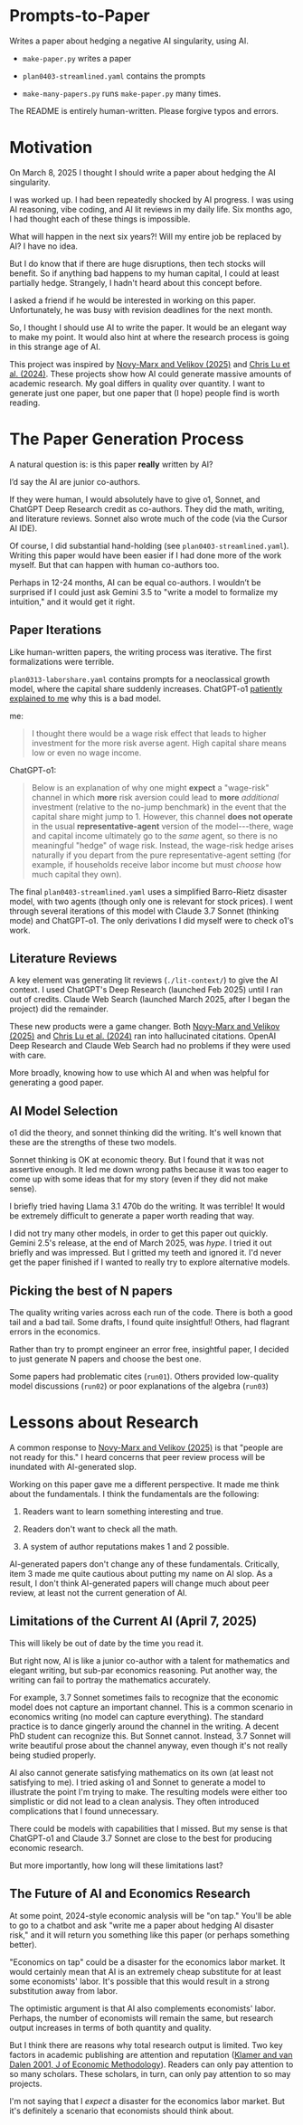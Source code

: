 # Prompts-to-Paper

Writes a paper about hedging a negative AI singularity, using AI.

- `make-paper.py` writes a paper

- `plan0403-streamlined.yaml` contains the prompts

- `make-many-papers.py` runs `make-paper.py` many times.


The README is entirely human-written. Please forgive typos and errors.

# Motivation

On March 8, 2025 I thought I should write a paper about hedging the AI singularity.

I was worked up. I had been repeatedly shocked by AI progress. I was using AI reasoning, vibe coding, and AI lit reviews in my daily life. Six months ago, I had thought each of these things is impossible.

What will happen in the next six years?! Will my entire job be replaced by AI? I have no idea.

But I do know that if there are huge disruptions, then tech stocks will benefit. So if anything bad happens to my human capital, I could at least partially hedge. Strangely, I hadn't heard about this concept before.

I asked a friend if he would be interested in working on this paper. Unfortunately, he was busy with revision deadlines for the next month. 

So, I thought I should use AI to write the paper. It would be an elegant way to make my point. It would also hint at where the research process is going in this strange age of AI.

This project was inspired by [Novy-Marx and Velikov (2025)](https://www.nber.org/papers/w33363)  and [Chris Lu et al. (2024)](https://arxiv.org/abs/2408.06292). These projects show how AI could generate massive amounts of academic research. My goal differs in quality over quantity. I want to generate just one paper, but one paper that (I hope) people find is worth reading.

# The Paper Generation Process

A natural question is: is this paper **really** written by AI? 

I’d say the AI are junior co-authors. 

If they were human, I would absolutely have to give o1, Sonnet, and ChatGPT Deep Research credit as co-authors. They did the math, writing, and literature reviews. Sonnet also wrote much of the code (via the Cursor AI IDE).

Of course, I did substantial hand-holding (see `plan0403-streamlined.yaml`). Writing this paper would have been easier if I had done more of the work myself. But that can happen with human co-authors too. 

Perhaps in 12-24 months, AI can be equal co-authors. I wouldn’t be surprised if I could just ask Gemini 3.5 to "write a model to formalize my intuition," and it would get it right.

## Paper Iterations

Like human-written papers, the writing process was iterative. The first formalizations were terrible. 

`plan0313-laborshare.yaml` contains prompts for a neoclassical growth model, where the capital share suddenly increases. ChatGPT-o1 [patiently explained to me](https://chatgpt.com/share/67ee989a-50b4-800d-842f-ab71d2424c53) why this is a bad model.

me:
 > I thought there would be a wage risk effect that leads to higher investment for the more risk averse agent. High capital share means low or even no wage income.

ChatGPT-o1:
> Below is an explanation of why one might **expect** a "wage-risk" channel in which **more** risk aversion could lead to **more** *additional* investment (relative to the no-jump benchmark) in the event that the capital share might jump to 1. However, this channel **does not operate** in the usual **representative-agent** version of the model---there, wage and capital income ultimately go to the *same* agent, so there is no meaningful "hedge" of wage risk. Instead, the wage-risk hedge arises naturally if you depart from the pure representative-agent setting (for example, if households receive labor income but must *choose* how much capital they own).

The final `plan0403-streamlined.yaml` uses a simplified Barro-Rietz disaster model, with two agents (though only one is relevant for stock prices). I went through several iterations of this model with Claude 3.7 Sonnet (thinking mode) and ChatGPT-o1. The only derivations I did myself were to check o1's work.

## Literature Reviews

A key element was generating lit reviews (`./lit-context/`) to give the AI context. I used ChatGPT's Deep Research (launched Feb 2025) until I ran out of credits. Claude Web Search (launched March 2025, after I began the project) did the remainder.

These new products were a game changer. Both [Novy-Marx and Velikov (2025)](https://www.nber.org/papers/w33363)  and [Chris Lu et al. (2024)](https://arxiv.org/abs/2408.06292) ran into hallucinated citations. OpenAI Deep Research and Claude Web Search had no problems if they were used with care. 

More broadly, knowing how to use which AI and when was helpful for generating a good paper. 

## AI Model Selection 

o1 did the theory, and sonnet thinking did the writing. It's well known that these are the strengths of these two models. 

Sonnet thinking is OK at economic theory. But I found that it was not assertive enough. It led me down wrong paths because it was too eager to come up with some ideas that for my story (even if they did not make sense).  

I briefly tried having Llama 3.1 470b do the writing. It was terrible! It would be extremely difficult to generate a paper worth reading that way. 

I did not try many other models, in order to get this paper out quickly. Gemini 2.5's release, at the end of March 2025, was *hype*. I tried it out briefly and was impressed. But I gritted my teeth and ignored it. I'd never get the paper finished if I wanted to really try to explore alternative models. 

## Picking the best of N papers

The quality writing varies across each run of the code. There is both a good tail and a bad tail. Some drafts, I found quite insightful! Others, had flagrant errors in the economics. 

Rather than try to prompt engineer an error free, insightful paper, I decided to just generate N papers and choose the best one. 

Some papers had problematic cites (`run01`). Others provided low-quality model discussions (`run02`) or poor explanations of the algebra (`run03`)

# Lessons about Research 

A common response to [Novy-Marx and Velikov (2025)](https://www.nber.org/papers/w33363) is that "people are not ready for this." I heard concerns that peer review process will be inundated with AI-generated slop.

Working on this paper gave me a different perspective. It made me think about the fundamentals. I think the fundamentals are the following:

1. Readers want to learn something interesting and true.

2. Readers don't want to check all the math.

3. A system of author reputations makes 1 and 2 possible.

AI-generated papers don't change any of these fundamentals.  Critically, item 3 made me quite cautious about putting my name on AI slop. As a result, I don't think AI-generated papers will change much about peer review, at least not the current generation of AI.

## Limitations of the Current AI (April 7, 2025)

This will likely be out of date by the time you read it.

But right now, AI is like a junior co-author with a talent for mathematics and elegant writing, but sub-par economics reasoning. Put another way, the writing can fail to portray the mathematics accurately.

For example, 3.7 Sonnet sometimes fails to recognize that the economic model does not capture an important channel. This is a common scenario in economics writing (no model can capture everything). The standard practice is to dance gingerly around the channel in the writing. A decent PhD student can recognize this. But Sonnet cannot. Instead, 3.7 Sonnet will write beautiful prose about the channel anyway, even though it's not really being studied properly. 

AI also cannot generate satisfying mathematics on its own (at least not satisfying to me). I tried asking o1 and Sonnet to generate a model to illustrate the point I'm trying to make. The resulting models were either too simplistic or did not lead to a clean analysis. They often introduced complications that I found unnecessary. 

There could be models with capabilities that I missed. But my sense is that ChatGPT-o1 and Claude 3.7 Sonnet are close to the best for producing economic research.

But more importantly, how long will these limitations last? 

## The Future of AI and Economics Research

At some point, 2024-style economic analysis will be "on tap." You'll be able to go to a chatbot and ask "write me a paper about hedging AI disaster risk," and it will return you something like this paper (or perhaps something better). 

"Economics on tap" could be a disaster for the economics labor market. It would certainly mean that AI is an extremely cheap substitute for at least some economists' labor. It's possible that this would result in a strong substitution away from labor.

The optimistic argument is that AI also complements economists' labor. Perhaps, the number of economists will remain the same, but research output increases in terms of both quantity and quality. 

But I think there are reasons why total research output is limited. Two key factors in academic publishing are attention and reputation ([Klamer and van Dalen 2001, J of Economic Methodology](https://repub.eur.nl/pub/6875/2001-0221.pdf)). Readers can only pay attention to so many scholars. These scholars, in turn, can only pay attention to so may projects. 

I'm not saying that I *expect* a disaster for the economics labor market. But it's definitely a scenario that economists should think about. 